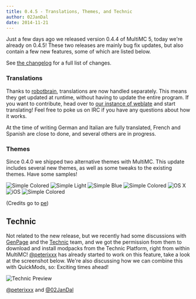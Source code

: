 ```yaml
---
title: 0.4.5 - Translations, Themes, and Technic
author: 02JanDal
date: 2014-11-21
---
```


Just a few days ago we released version 0.4.4 of MultiMC 5, today we're already on 0.4.5! These two releases are mainly bug fix updates, but also contain a few new features, some of which are listed below.

See [the changelog](https://github.com/MultiMC/MultiMC5/blob/stable/changelog.md#045) for a full list of changes.

### Translations

Thanks to [robotbrain](https://twitter.com/skylordelros), translations are now handled separately. This means they get updated at runtime, without having to update the entire program. If you want to contribute, head over to [our 
instance of weblate](http://weblate.robotbrain.info) and start translating! Feel free to poke us on IRC if you have any questions about how it works.

At the time of writing German and Italian are fully translated, French and Spanish are close to done, and several others are in progress.

### Themes

Since 0.4.0 we shipped two alternative themes with MultiMC. This update includes several new themes, as well as some tweaks to the existing themes. Have some samples!

![Simple Colored](/images/theme_simple_colored1.png)
![Simple Light](/images/theme_simple_light.png)
![Simple Blue](/images/theme_simple_blue.png)
![Simple Colored](/images/theme_simple_colored2.png)
![OS X](/images/theme_osx.png)
![iOS](/images/theme_ios.png)
![Simple Colored](/images/theme_simple_colored3.png)

(Credits go to [pe](https://github.com/pexner))

## Technic

Not related to the new release, but we recently had some discussions with [GenPage](https://twitter.com/Gen_Page) and the [Technic](http://technicpack.net) team, and we got the permission from them to download and install modpacks 
from the Technic Platform, right from within MultiMC! [@peterixxx](https://twitter.com/peterixxx) has already started to work on this feature, take a look at the screenshot below. We're also discussing how we can combine this 
with QuickMods, so: Exciting times ahead!

![Technic Preview](/images/technic_preview.png)

[@peterixxx](https://twitter.com/peterixxx) and [@02JanDal](https://twitter.com/02JanDal)
